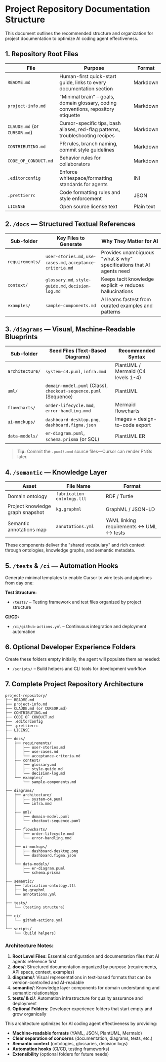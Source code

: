 # Project Repository Documentation Structure

This document outlines the recommended structure and organization for project documentation to optimize AI coding agent effectiveness.

## 1. Repository Root Files

| File | Purpose | Format |
|------|---------|--------|
| `README.md` | Human-first quick-start guide, links to every documentation section | Markdown |
| `project-info.md` | "Minimal brain" – goals, domain glossary, coding conventions, repository etiquette | Markdown |
| `CLAUDE.md` (or `CURSOR.md`) | Cursor-specific tips, bash aliases, red-flag patterns, troubleshooting recipes | Markdown |
| `CONTRIBUTING.md` | PR rules, branch naming, commit style guidelines | Markdown |
| `CODE_OF_CONDUCT.md` | Behavior rules for collaborators | Markdown |
| `.editorconfig` | Enforce whitespace/formatting standards for agents | INI |
| `.prettierrc` | Code formatting rules and style enforcement | JSON |
| `LICENSE` | Open source license text | Plain text |

## 2. `/docs` — Structured Textual References

| Sub-folder | Key Files to Generate | Why They Matter for AI |
|------------|----------------------|----------------------|
| `requirements/` | `user-stories.md`, `use-cases.md`, `acceptance-criteria.md` | Provides unambiguous "what & why" specifications that AI agents need |
| `context/` | `glossary.md`, `style-guide.md`, `decision-log.md` | Keeps tacit knowledge explicit → reduces hallucinations |
| `examples/` | `sample-components.md` | AI learns fastest from curated examples and patterns |

## 3. `/diagrams` — Visual, Machine-Readable Blueprints

| Sub-folder | Seed Files (Text-Based Diagrams) | Recommended Syntax |
|------------|----------------------------------|-------------------|
| `architecture/` | `system-c4.puml`, `infra.mmd` | PlantUML / Mermaid (C4 levels 1-4) |
| `uml/` | `domain-model.puml` (Class), `checkout-sequence.puml` (Sequence) | PlantUML |
| `flowcharts/` | `order-lifecycle.mmd`, `error-handling.mmd` | Mermaid flowcharts |
| `ui-mockups/` | `dashboard-desktop.png`, `dashboard.figma.json` | Images + design-to-code export |
| `data-models/` | `er-diagram.puml`, `schema.prisma` (or SQL) | PlantUML ER |

> **Tip:** Commit the `.puml`/`.mmd` source files—Cursor can render PNGs later.

## 4. `/semantic` — Knowledge Layer

| Asset | File Name | Format |
|-------|-----------|--------|
| Domain ontology | `fabrication-ontology.ttl` | RDF / Turtle |
| Project knowledge graph snapshot | `kg.graphml` | GraphML / JSON-LD |
| Semantic annotations map | `annotations.yml` | YAML linking requirements ↔ UML ↔ tests |

These components deliver the "shared vocabulary" and rich context through ontologies, knowledge graphs, and semantic metadata.

## 5. `/tests` & `/ci` — Automation Hooks

Generate minimal templates to enable Cursor to wire tests and pipelines from day one:

**Test Structure:**
- `/tests/` – Testing framework and test files organized by project structure

**CI/CD:**
- `/ci/github-actions.yml` – Continuous integration and deployment automation

## 6. Optional Developer Experience Folders

Create these folders empty initially; the agent will populate them as needed:

- `/scripts/` – Build helpers and CLI tools for development workflow

## 7. Complete Project Repository Architecture

```
project-repository/
├── README.md
├── project-info.md
├── CLAUDE.md (or CURSOR.md)
├── CONTRIBUTING.md
├── CODE_OF_CONDUCT.md
├── .editorconfig
├── .prettierrc
├── LICENSE
│
├── docs/
│   ├── requirements/
│   │   ├── user-stories.md
│   │   ├── use-cases.md
│   │   └── acceptance-criteria.md
│   ├── context/
│   │   ├── glossary.md
│   │   ├── style-guide.md
│   │   └── decision-log.md
│   └── examples/
│       └── sample-components.md
│
├── diagrams/
│   ├── architecture/
│   │   ├── system-c4.puml
│   │   └── infra.mmd
│   │
│   ├── uml/
│   │   ├── domain-model.puml
│   │   └── checkout-sequence.puml
│   │
│   ├── flowcharts/
│   │   ├── order-lifecycle.mmd
│   │   └── error-handling.mmd
│   │
│   ├── ui-mockups/
│   │   ├── dashboard-desktop.png
│   │   └── dashboard.figma.json
│   │
│   └── data-models/
│       ├── er-diagram.puml
│       └── schema.prisma
│
├── semantic/
│   ├── fabrication-ontology.ttl
│   ├── kg.graphml
│   └── annotations.yml
│
├── tests/
│   └── (testing structure)
│
├── ci/
│   └── github-actions.yml
│
└── scripts/
    └── (build helpers)
```

### Architecture Notes:

1. **Root Level Files**: Essential configuration and documentation files that AI agents reference first
2. **docs/**: Structured documentation organized by purpose (requirements, API specs, context, examples)
3. **diagrams/**: Visual representations in text-based formats that can be version-controlled and AI-readable
4. **semantic/**: Knowledge layer components for domain understanding and semantic relationships
5. **tests/ & ci/**: Automation infrastructure for quality assurance and deployment
6. **Optional Folders**: Developer experience folders that start empty and grow organically

This architecture optimizes for AI coding agent effectiveness by providing:
- **Machine-readable formats** (YAML, JSON, PlantUML, Mermaid)
- **Clear separation of concerns** (documentation, diagrams, tests, etc.)
- **Semantic context** (ontologies, glossaries, decision logs)
- **Automation hooks** (CI/CD, testing frameworks)
- **Extensibility** (optional folders for future needs)